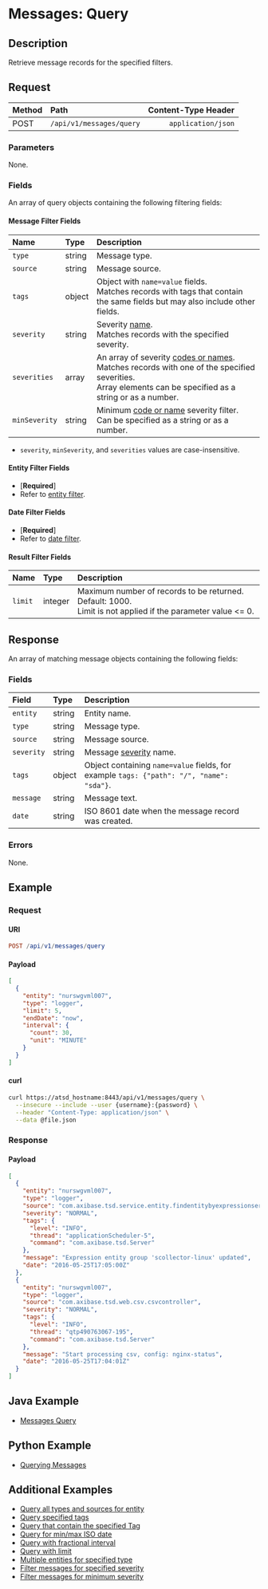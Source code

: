 # Messages: Query

## Description

Retrieve message records for the specified filters.

## Request

| **Method** | **Path** | **Content-Type Header**|
|:---|:---|---:|
| POST | `/api/v1/messages/query` | `application/json` |

### Parameters

None.

### Fields

An array of query objects containing the following filtering fields:

#### Message Filter Fields

| **Name**  | **Type** | **Description**  |
|:---|:---|:---|
|`type`       |  string   | Message type. |
|`source`       |  string   | Message source. |
|`tags`          | object  | Object with `name=value` fields. <br>Matches records with tags that contain the same fields but may also include other fields. |
|`severity`     |  string   | Severity [name](../../../api/data/severity.md).  <br>Matches records with the specified severity.|
|`severities`   |  array   | An array of severity [codes or names](../../../api/data/severity.md).  <br>Matches records with one of the specified severities.<br>Array elements can be specified as a string or as a number.|
|`minSeverity`  |  string   | Minimum [code or name](../../../api/data/severity.md) severity filter. <br>Can be specified as a string or as a number. |

* `severity`, `minSeverity`, and `severities` values are case-insensitive.

#### Entity Filter Fields

* [**Required**]
* Refer to [entity filter](../filter-entity.md).

#### Date Filter Fields

* [**Required**]
* Refer to [date filter](../filter-date.md).

#### Result Filter Fields

| **Name**  | **Type** | **Description**  |
|:---|:---|:---|
| `limit`   | integer | Maximum number of records to be returned. Default: 1000.<br>Limit is not applied if the parameter value <= 0. |

## Response

An array of matching message objects containing the following fields:

### Fields

| **Field** | **Type** | **Description** |
|:---|:---|:---|
|`entity` | string | Entity name. |
|`type` | string | Message type. |
|`source` | string | Message source. |
|`severity` | string | Message [severity](../../../api/data/severity.md) name. |
|`tags` | object |  Object containing `name=value` fields, for example `tags: {"path": "/", "name": "sda"}`. |
|`message` | string | Message text. |
|`date` | string | ISO 8601 date when the message record was created. |

### Errors

None.

## Example

### Request

#### URI

```elm
POST /api/v1/messages/query
```

#### Payload

```json
[
  {
    "entity": "nurswgvml007",
    "type": "logger",
    "limit": 5,
    "endDate": "now",
    "interval": {
      "count": 30,
      "unit": "MINUTE"
    }
  }
]
```

#### curl

```bash
curl https://atsd_hostname:8443/api/v1/messages/query \
  --insecure --include --user {username}:{password} \
  --header "Content-Type: application/json" \
  --data @file.json
```

### Response

#### Payload

```json
[
  {
    "entity": "nurswgvml007",
    "type": "logger",
    "source": "com.axibase.tsd.service.entity.findentitybyexpressionserviceimpl",
    "severity": "NORMAL",
    "tags": {
      "level": "INFO",
      "thread": "applicationScheduler-5",
      "command": "com.axibase.tsd.Server"
    },
    "message": "Expression entity group 'scollector-linux' updated",
    "date": "2016-05-25T17:05:00Z"
  },
  {
    "entity": "nurswgvml007",
    "type": "logger",
    "source": "com.axibase.tsd.web.csv.csvcontroller",
    "severity": "NORMAL",
    "tags": {
      "level": "INFO",
      "thread": "qtp490763067-195",
      "command": "com.axibase.tsd.Server"
    },
    "message": "Start processing csv, config: nginx-status",
    "date": "2016-05-25T17:04:01Z"
  }
]
```

## Java Example

* [Messages Query](https://github.com/axibase/atsd/tree/master/api/data/messages/examples/DataApiMessagesQueryExample.java)

## Python Example

* [Querying Messages](https://github.com/axibase/atsd-api-python#querying-messages)

## Additional Examples

* [Query all types and sources for entity](examples/query/messages-query-all-types.md)
* [Query specified tags](examples/query/messages-query-tags.md)
* [Query that contain the specified Tag](examples/query/messages-query-contain-specifield-tags.md)
* [Query for min/max ISO date](examples/query/messages-query-min-max-iso-date.md)
* [Query with fractional interval](examples/query/messages-query-fractional-interval.md)
* [Query with limit](examples/query/messages-query-limit.md)
* [Multiple entities for specified type](examples/query/messages-query-multiple-entities-specified-type.md)
* [Filter messages for specified severity](examples/query/messages-query-filter-messages-specified-severity.md)
* [Filter messages for minimum severity](examples/query/messages-query-filter-messages-minimum-severity.md)
